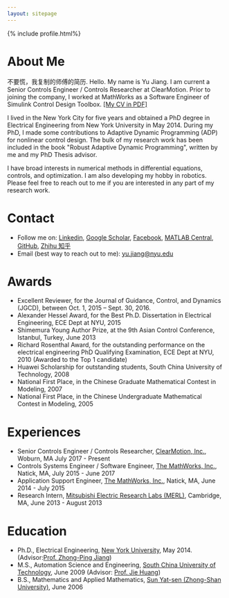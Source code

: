 ```yaml
---
layout: sitepage
---
```


[comment]: # (Insert my picture)
{% include profile.html%}

[comment]: # (Insert my resume below)

# About Me
不要慌，我复制的师傅的简历.
Hello. My name is Yu Jiang. I am current a Senior Controls Engineer / Controls Researcher at ClearMotion. Prior to joining the company, I worked at MathWorks as a Software Engineer of Simulink Control Design Toolbox.  [[My CV in PDF]]({{site.url}}/YuJiangCV.pdf) 

I lived in the New York City for five years and
obtained a PhD degree in Electrical Engineering from New York University in May 2014.
During my PhD, I made some contributions to Adaptive Dynamic Programming (ADP)
for nonlinear control design. The bulk of my research work has been
included in the book "Robust Adaptive Dynamic Programming", written by me and my
PhD Thesis advisor.

I have broad interests in numerical methods in differential equations,
controls, and optimization. I am also developing my hobby in robotics. Please feel
free to reach out to me if you are interested in any part of my research work.

# Contact
* Follow me on:
[Linkedin](http://www.linkedin.com/in/yujiang26),
[Google Scholar](http://scholar.google.com/citations?user=QYanTRsAAAAJ),
[Facebook](https://www.facebook.com/yu.jiang.26/),
[MATLAB Central](http://www.mathworks.com/matlabcentral/profile/authors/5012545-yu),
[GitHub](https://github.com/yu-jiang/),
[Zhihu 知乎](https://www.zhihu.com/people/yujiangnyu)
* Email (best way to reach out to me): yu.jiang@nyu.edu

# Awards
* Excellent Reviewer, for the Journal of Guidance, Control, and Dynamics (JGCD), between Oct. 1, 2015 – Sept. 30, 2016.
* Alexander Hessel Award, for the Best Ph.D. Dissertation in Electrical Engineering, ECE Dept at NYU, 2015
* Shimemura Young Author Prize, at the 9th Asian Control Conference, Istanbul, Turkey, June 2013
* Richard Rosenthal Award, for the outstanding performance on the electrical engineering PhD Qualifying Examination, ECE Dept at NYU, 2010 (Awarded to the Top 1 candidate)
* Huawei Scholarship for outstanding students, South China University of Technology, 2008
* National First Place, in the Chinese Graduate Mathematical Contest in Modeling, 2007
* National First Place, in the Chinese Undergraduate Mathematical Contest in Modeling, 2005


# Experiences
* Senior Controls Engineer / Controls Researcher,  <a href="http://www.clearmotion.com">ClearMotion, Inc.</a>, Woburn, MA July 2017 - Present
* Controls Systems Engineer / Software Engineer, <a href="http://www.mathworks.com">The MathWorks, Inc.</a>, Natick, MA, July 2015 - June 2017
* Application Support Engineer, <a href="http://www.mathworks.com">The MathWorks, Inc.</a>, Natick, MA, June 2014 - July 2015
* Research Intern, <a href="http://www.merl.com">Mitsubishi Electric Research Labs (MERL)</a>, Cambridge, MA, June 2013 - August 2013

# Education
* Ph.D., Electrical Engineering, <a href="http://www.nyu.edu">New York University</a>, May 2014. (Advisor:<a href="http://engineering.nyu.edu/people/zhong-ping-jiang">Prof. Zhong-Ping Jiang</a>)
* M.S., Automation Science and Engineering, <a href="http://www.scut.edu.cn/">South China University of Technology</a>, June 2009 (Advisor: <a href="http://www.mae.cuhk.edu.hk/%7Ejhuang/">Prof. Jie Huang</a>)
* B.S., Mathematics and Applied Mathematics, <a href="http://www.sysu.edu.cn">Sun Yat-sen (Zhong-Shan University)</a>, June 2006

